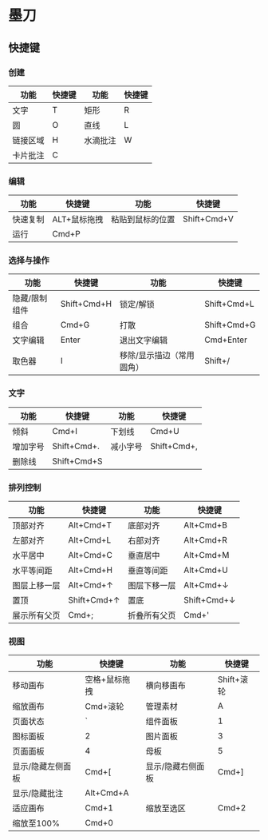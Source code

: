 # 墨刀

## 快捷键

### 创建

| 功能 | 快捷键 |  功能 | 快捷键 |
| -- | -- | -- | -- |
| 文字 | T | 矩形 | R |
| 圆 | O | 直线 | L |
| 链接区域 | H | 水滴批注 | W |
|卡片批注 |C|

### 编辑

| 功能 | 快捷键 |  功能 | 快捷键 |
| -- | -- | -- | -- |
|快速复制|ALT+鼠标拖拽|粘贴到鼠标的位置|Shift+Cmd+V|
|运行|Cmd+P|


### 选择与操作

| 功能 | 快捷键 |  功能 | 快捷键 |
| -- | -- | -- | -- |
|隐藏/限制组件|Shift+Cmd+H|锁定/解锁|Shift+Cmd+L|
|组合|Cmd+G|打散|Shift+Cmd+G|
|文字编辑|Enter|退出文字编辑|Cmd+Enter|
|取色器|I|移除/显示描边（常用圆角）|Shift+/|

### 文字

| 功能 | 快捷键 |  功能 | 快捷键 |
| -- | -- | -- | -- |
|倾斜|Cmd+I|下划线|Cmd+U|
|增加字号|Shift+Cmd+.|减小字号|Shift+Cmd+,|
|删除线|Shift+Cmd+S|

### 排列控制

| 功能 | 快捷键 |  功能 | 快捷键 |
| -- | -- | -- | -- |
|顶部对齐|Alt+Cmd+T|底部对齐|Alt+Cmd+B|
|左部对齐|Alt+Cmd+L|右部对齐|Alt+Cmd+R|
|水平居中|Alt+Cmd+C|垂直居中|Alt+Cmd+M|
|水平等间距|Alt+Cmd+H|垂直等间距|Alt+Cmd+U|
|图层上移一层|Alt+Cmd+↑|图层下移一层|Alt+Cmd+↓|
|置顶|Shift+Cmd+↑|置底|Shift+Cmd+↓|
|展示所有父页|Cmd+;|折叠所有父页|Cmd+'|

### 视图

| 功能 | 快捷键 |  功能 | 快捷键 |
| -- | -- | -- | -- |
|移动画布|空格+鼠标拖拽|横向移画布|Shift+滚轮|
|缩放画布|Cmd+滚轮|管理素材|A|
|页面状态|\`|组件面板|1|
|图标面板|2|图片面板|3|
|页面面板|4|母板|5|
|显示/隐藏左侧面板|Cmd+[|显示/隐藏右侧面板|Cmd+]|
|显示/隐藏批注|Alt+Cmd+A|
| 适应画布 | Cmd+1 | 缩放至选区 |Cmd+2 | 
|缩放至100%|Cmd+0|












